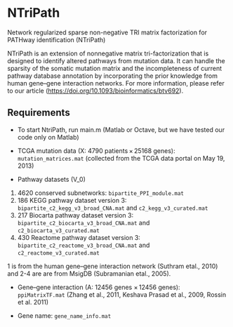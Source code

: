 # NTriPath
Network regularized sparse non-negative TRI matrix factorization for PATHway identification (NTriPath)

NTriPath is an extension of nonnegative matrix tri-factorization that is designed to identify altered pathways from mutation data. 
It can handle the sparsity of the somatic mutation matrix and the incompleteness of current pathway database annotation 
by incorporating the prior knowledge from human gene–gene interaction networks. For more information, please refer to our article  (https://doi.org/10.1093/bioinformatics/btv692).
 
## Requirements
- To start NtriPath, run main.m (Matlab or Octave, but we have tested our code only on Matlab) 

- TCGA mutation data (X: 4790 patients × 25168 genes): ```mutation_matrices.mat``` (collected from the TCGA data portal on May 19, 2013)

- Pathway datasets (V_0)
 1.  4620 conserved subnetworks: ```bipartite_PPI_module.mat``` 
 2. 186 KEGG pathway dataset version 3: ```bipartite_c2_kegg_v3_broad_CNA.mat``` and ```c2_kegg_v3_curated.mat```
 3.  217 Biocarta pathway dataset version 3:  ```bipartite_c2_biocarta_v3_broad_CNA.mat``` and ```c2_biocarta_v3_curated.mat```
 4. 430 Reactome pathway dataset version 3: ```bipartite_c2_reactome_v3_broad_CNA.mat``` and ```c2_reactome_v3_curated.mat``` 
 
 1 is from the human gene–gene interaction network (Suthram etal., 2010) and 2-4 are are from MsigDB (Subramanian etal., 2005). 
 
- Gene–gene interaction (A: 12456 genes × 12456 genes): ```ppiMatrixTF.mat``` (Zhang et al., 2011, Keshava Prasad et al., 2009,  Rossin et al. 2011)

- Gene name: ```gene_name_info.mat```
